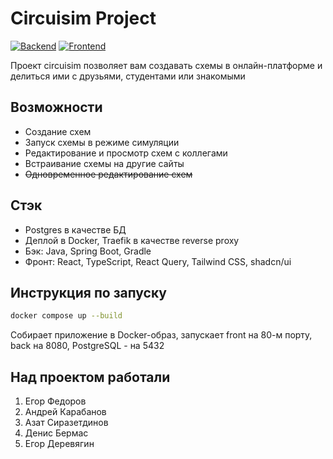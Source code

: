 # Circuisim Project

[![Backend](https://github.com/FEgor04/physics-circuits-simulation/actions/workflows/backend.yml/badge.svg)](https://github.com/FEgor04/physics-circuits-simulation/actions/workflows/backend.yml)
[![Frontend](https://github.com/FEgor04/physics-circuits-simulation/actions/workflows/frontend.yml/badge.svg)](https://github.com/FEgor04/physics-circuits-simulation/actions/workflows/frontend.yml)

Проект circuisim позволяет вам создавать схемы в онлайн-платформе и делиться ими с друзьями, студентами или знакомыми

## Возможности
- Создание схем
- Запуск схемы в режиме симуляции
- Редактирование и просмотр схем с коллегами
- Встраивание схемы на другие сайты
-  ~~Одновременное редактирование схем~~

## Стэк

- Postgres в качестве БД
- Деплой в Docker, Traefik в качестве reverse proxy
- Бэк: Java, Spring Boot, Gradle
- Фронт: React, TypeScript, React Query, Tailwind CSS, shadcn/ui

## Инструкция по запуску
```bash
docker compose up --build
```
Собирает приложение в Docker-образ,
запускает front на 80-м порту, back на 8080,
PostgreSQL - на 5432

## Над проектом работали
1. Егор Федоров
2. Андрей Карабанов
3. Азат Сиразетдинов
4. Денис Бермас
5. Егор Деревягин



